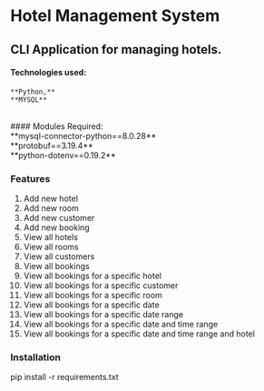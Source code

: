 # Hotel Management System

## CLI Application for managing hotels.

#### Technologies used:
    **Python,**
    **MYSQL**
<br>
#### Modules Required: <br>
**mysql-connector-python==8.0.28** <br>
**protobuf==3.19.4** <br>
**python-dotenv==0.19.2**

    
### Features

1. Add new hotel
2. Add new room
3. Add new customer
4. Add new booking
5. View all hotels
6. View all rooms
7. View all customers
8. View all bookings
9. View all bookings for a specific hotel
10. View all bookings for a specific customer
11. View all bookings for a specific room
12. View all bookings for a specific date
13. View all bookings for a specific date range
14. View all bookings for a specific date and time range
15. View all bookings for a specific date and time range and hotel

### Installation
pip install -r requirements.txt
